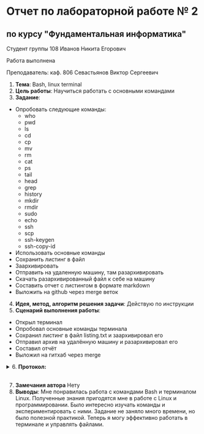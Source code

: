 # Отчет по лабораторной работе № 2
## по курсу "Фундаментальная информатика"

Студент группы 108 Иванов Никита Егорович

Работа выполнена 

Преподаватель: каф. 806 Севастьянов Виктор Сергеевич

1. **Тема**: Bash, linux terminal
2. **Цель работы**: Научиться работать с основными командами
3. **Задание**:
- Опробовать следующие команды:
    - who
    - pwd
    - ls
    - cd
    - cp
    - mv
    - rm
    - cat
    - ps
    - tail
    - head
    - grep
    - history
    - mkdir
    - rmdir
    - sudo
    - echo
    - ssh
    - scp
    - ssh-keygen
    - ssh-copy-id
- Использовать основные команды
- Сохранить листинг в файл
- Заархивировать
- Отправить на удаленную машину, там разархивировать
- Скачать разархивированный файл к себе на машину
- Составить отчет с листингом в формате markdown
- Выложить на github через merge веток
4. **Идея, метод, алгоритм решения задачи**: Действую по инструкции
5. **Сценарий выполнения работы**: 
- Открыл терминал
- Опробовал основные команды терминала
- Сохранил листинг в файл listing.txt и заархивировал его
- Отправил архив на удалённую машину и разархивировал его
- Составил отчёт
- Выложил на гитхаб через merge


<details>
  <summary>6. <b>Протокол:</b></summary>

  ```
  ┌──(nikita㉿kali)-[~/Documents]
  └─$ touch listing.txt
                                                                                                                                    
  ┌──(nikita㉿kali)-[~/Documents]
  └─$ nano listing.txt 
                                                                                                                                    
  ┌──(nikita㉿kali)-[~/Documents]
  └─$ tar -cf listing.tar listing.txt
                                                                                                                                    
  ┌──(nikita㉿kali)-[~/Documents]
  └─$ scp listing.tar  n_ivanov@185.5.249.140: /home/n_ivanov/               
  /home/n_ivanov/: No such file or directory
                                                                                                                                    
  ┌──(nikita㉿kali)-[~/Documents]
  └─$ scp listing.tar  n_ivanov@185.5.249.140:/home/n_ivanov/ 
  Enter passphrase for key '/home/nikita/.ssh/id_rsa': 
  listing.tar                                                                                      100%   20KB   1.6MB/s   00:00    
                                                                                                                                    
  ┌──(nikita㉿kali)-[~/Documents]
  └─$ ssh n_ivanov@185.5.249.140                             
  Enter passphrase for key '/home/nikita/.ssh/id_rsa': 
  Welcome to Ubuntu 20.04.6 LTS (GNU/Linux 5.4.0-162-generic x86_64)

  * Documentation:  https://help.ubuntu.com
  * Management:     https://landscape.canonical.com
  * Support:        https://ubuntu.com/advantage
  New release '22.04.3 LTS' available.
  Run 'do-release-upgrade' to upgrade to it.

  Last login: Mon Sep 18 17:57:38 2023 from 95.24.22.50
  n_ivanov@vds2476450:~$ tar -xf listing.tar 
  n_ivanov@vds2476450:~$ logout
  Connection to 185.5.249.140 closed.
                                                                                                                                    
  ┌──(nikita㉿kali)-[~/Documents]
  └─$ scp n_ivanov@185.5.249.140:listing.txt listing.txt               
  Enter passphrase for key '/home/nikita/.ssh/id_rsa': 
  listing.txt                                                                                      
  ```

</details>
<br \>

7. **Замечания автора** Нету
8. **Выводы**: Мне понравилась работа с командами Bash и терминалом Linux. Полученные знания пригодятся мне в работе с Linux и программировании. Было интересно изучать команды и экспериментировать с ними. Задание не заняло много времени, но было полезной практикой. Теперь я могу эффективно работать в терминале и управлять файлами.
